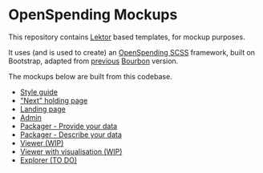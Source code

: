 # OpenSpending Mockups

This repository contains [Lektor](https://www.getlektor.com/docs/) based templates, for mockup purposes.

It uses (and is used to create) an [OpenSpending SCSS](https://github.com/smth/os-bootstrap) framework, built on Bootstrap, adapted from [previous](https://github.com/openspending/os-style-guide) [Bourbon](http://bourbon.io/) version.

The mockups below are built from this codebase.

- [Style guide](https://smth.github.io/os-mockups/style-guide/)
- ["Next" holding page](https://smth.github.io/os-mockups/next/)
- [Landing page](https://smth.github.io/os-mockups/)
- [Admin](https://smth.github.io/os-mockup-admin/administration/)
- [Packager - Provide your data](https://smth.github.io/os-mockup-packager/packager/provide-data/)
- [Packager - Describe your data](https://smth.github.io/os-mockup-packager/packager/describe-data/)
- [Viewer (WIP)](https://smth.github.io/os-mockup-viewer/viewer/)
- [Viewer with visualisation (WIP)](https://smth.github.io/os-mockup-viewer/viewer/vis/)
- [Explorer (TO DO)](https://smth.github.io/os-mockup-explorer/explorer/)
